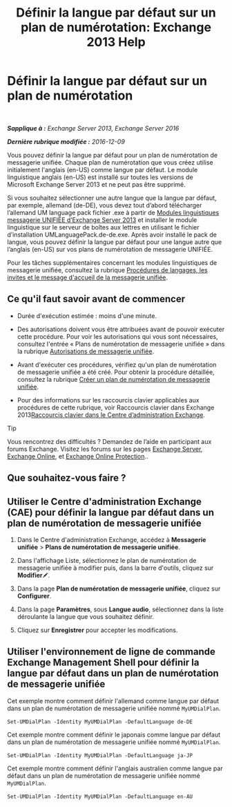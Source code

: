 ﻿---
title: 'Définir la langue par défaut sur un plan de numérotation: Exchange 2013 Help'
TOCTitle: Définir la langue par défaut sur un plan de numérotation
ms:assetid: 7a1d2e7e-4053-40af-9ec1-ec714df12ad4
ms:mtpsurl: https://technet.microsoft.com/fr-fr/library/Aa998914(v=EXCHG.150)
ms:contentKeyID: 50555417
ms.date: 05/23/2018
mtps_version: v=EXCHG.150
ms.translationtype: MT
---

# Définir la langue par défaut sur un plan de numérotation

 

_**Sapplique à :** Exchange Server 2013, Exchange Server 2016_

_**Dernière rubrique modifiée :** 2016-12-09_

Vous pouvez définir la langue par défaut pour un plan de numérotation de messagerie unifiée. Chaque plan de numérotation que vous créez utilise initialement l'anglais (en-US) comme langue par défaut. Le module linguistique anglais (en-US) est installé sur toutes les versions de Microsoft Exchange Server 2013 et ne peut pas être supprimé.

Si vous souhaitez sélectionner une autre langue que la langue par défaut, par exemple, allemand (de-DE), vous devez tout d’abord télécharger l’allemand UM language pack fichier .exe à partir de [Modules linguistiques messagerie UNIFIÉE d’Exchange Server 2013](https://go.microsoft.com/fwlink/p/?linkid=266542) et installer le module linguistique sur le serveur de boîtes aux lettres en utilisant le fichier d’installation UMLanguagePack.de-de.exe. Après avoir installé le pack de langue, vous pouvez définir la langue par défaut pour une langue autre que l’anglais (en-US) sur vos plans de numérotation de messagerie UNIFIÉE.

Pour les tâches supplémentaires concernant les modules linguistiques de messagerie unifiée, consultez la rubrique [Procédures de langages, les invites et le message d'accueil de la messagerie unifiée](um-languages-prompts-and-greetings-procedures-exchange-2013-help.md).

## Ce qu'il faut savoir avant de commencer

  - Durée d'exécution estimée : moins d'une minute.

  - Des autorisations doivent vous être attribuées avant de pouvoir exécuter cette procédure. Pour voir les autorisations qui vous sont nécessaires, consultez l'entrée « Plans de numérotation de messagerie unifiée » dans la rubrique [Autorisations de messagerie unifiée](unified-messaging-permissions-exchange-2013-help.md).

  - Avant d'exécuter ces procédures, vérifiez qu'un plan de numérotation de messagerie unifiée a été créé. Pour obtenir la procédure détaillée, consultez la rubrique [Créer un plan de numérotation de messagerie unifiée](https://docs.microsoft.com/fr-fr/exchange/voice-mail-unified-messaging/connect-voice-mail-system/create-um-dial-plan).

  - Pour des informations sur les raccourcis clavier applicables aux procédures de cette rubrique, voir Raccourcis clavier dans Exchange 2013[Raccourcis clavier dans le Centre d’administration Exchange](keyboard-shortcuts-in-the-exchange-admin-center-exchange-online-protection-help.md).

> [!TIP]
> Vous rencontrez des difficultés ? Demandez de l’aide en participant aux forums Exchange. Visitez les forums sur les pages <a href="https://go.microsoft.com/fwlink/p/?linkid=60612">Exchange Server</a>, <a href="https://go.microsoft.com/fwlink/p/?linkid=267542">Exchange Online</a>, et <a href="https://go.microsoft.com/fwlink/p/?linkid=285351">Exchange Online Protection</a>..


## Que souhaitez-vous faire ?

## Utiliser le Centre d'administration Exchange (CAE) pour définir la langue par défaut dans un plan de numérotation de messagerie unifiée

1.  Dans le Centre d'administration Exchange, accédez à **Messagerie unifiée** \> **Plans de numérotation de messagerie unifiée**.

2.  Dans l'affichage Liste, sélectionnez le plan de numérotation de messagerie unifiée à modifier puis, dans la barre d'outils, cliquez sur **Modifier**![Icône Modifier](images/Bb124582.6f53ccb2-1f13-4c02-bea0-30690e6ea71d(EXCHG.150).gif "Icône Modifier").

3.  Dans la page **Plan de numérotation de messagerie unifiée**, cliquez sur **Configurer**.

4.  Dans la page **Paramètres**, sous **Langue audio**, sélectionnez dans la liste déroulante la langue que vous souhaitez définir.

5.  Cliquez sur **Enregistrer** pour accepter les modifications.

## Utiliser l'environnement de ligne de commande Exchange Management Shell pour définir la langue par défaut dans un plan de numérotation de messagerie unifiée

Cet exemple montre comment définir l'allemand comme langue par défaut dans un plan de numérotation de messagerie unifiée nommé `MyUMDialPlan`.

    Set-UMDialPlan -Identity MyUMDialPlan -DefaultLanguage de-DE

Cet exemple montre comment définir le japonais comme langue par défaut dans un plan de numérotation de messagerie unifiée nommé `MyUMDialPlan`.

    Set-UMDialPlan -Identity MyUMDialPlan -DefaultLanguage ja-JP

Cet exemple montre comment définir l'anglais australien comme langue par défaut dans un plan de numérotation de messagerie unifiée nommé `MyUMDialPlan`.

    Set-UMDialPlan -Identity MyUMDialPlan -DefaultLanguage en-AU

